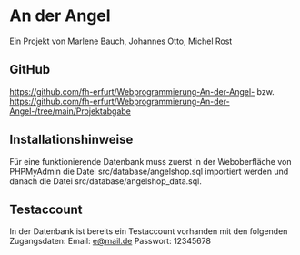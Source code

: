 # An der Angel
Ein Projekt von Marlene Bauch, Johannes Otto, Michel Rost

## GitHub
https://github.com/fh-erfurt/Webprogrammierung-An-der-Angel-
bzw.
https://github.com/fh-erfurt/Webprogrammierung-An-der-Angel-/tree/main/Projektabgabe

## Installationshinweise
Für eine funktionierende Datenbank muss zuerst in der Weboberfläche von PHPMyAdmin die Datei src/database/angelshop.sql importiert werden und danach die Datei src/database/angelshop_data.sql.

## Testaccount
In der Datenbank ist bereits ein Testaccount vorhanden mit den folgenden Zugangsdaten: 
Email: e@mail.de 
Passwort: 12345678
